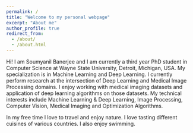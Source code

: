 ```yaml
---
permalink: /
title: "Welcome to my personal webpage"
excerpt: "About me"
author_profile: true
redirect_from: 
  - /about/
  - /about.html
---
```


Hi! I am Soumyanil Banerjee and I am currently a third year PhD student in Computer Science at Wayne State University, Detroit, Michigan, USA. My specialization is in Machine Learning and Deep Learning. I currently perform research at the intersection of Deep Learning and Medical Image Processing domains. I enjoy working with medical imaging datasets and application of deep learning algorithms on those datasets. My technical interests include Machine Learning & Deep Learning, Image Processing, Computer Vision, Medical Imaging and Optimization Algorithms. 

In my free time I love to travel and enjoy nature. I love tasting different cuisines of various countries. I also enjoy swimming.
